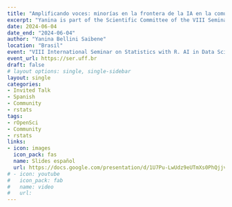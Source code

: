 ```yaml
---
title: "Amplificando voces: minorías en la frontera de la IA en la comunidad R"
excerpt: "Yanina is part of the Scientific Committee of the VIII Seminário Internacional de Estatística com R (SER) and will be presenting how we use AI in rOpenSci multilingual project."
date: 2024-06-04
date_end: "2024-06-04"
author: "Yanina Bellini Saibene"
location: "Brasil"
event: "VIII International Seminar on Statistics with R. AI in Data Science"
event_url: https://ser.uff.br
draft: false
# layout options: single, single-sidebar
layout: single
categories:
- Invited Talk
- Spanish
- Community
- rstats
tags:
- rOpenSci
- Community
- rstats
links:
- icon: images
  icon_pack: fas
  name: Slides español
  url: https://docs.google.com/presentation/d/1U7Pu-LwUdz9eUTmXs0PhQjjvcee-ysUYrfmvEdsTthI/edit?usp=sharing
# - icon: youtube
#   icon_pack: fab
#   name: video 
#   url: 
---
```


